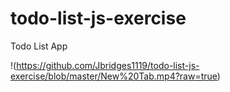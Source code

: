 # todo-list-js-exercise
Todo List App

!(https://github.com/Jbridges1119/todo-list-js-exercise/blob/master/New%20Tab.mp4?raw=true)
